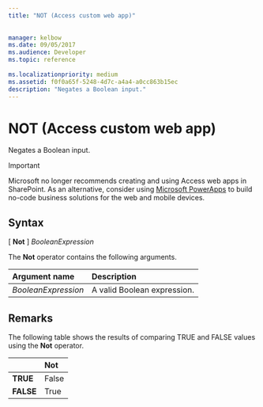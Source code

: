 ```yaml
---
title: "NOT (Access custom web app)"
 
 
manager: kelbow
ms.date: 09/05/2017
ms.audience: Developer
ms.topic: reference
  
ms.localizationpriority: medium
ms.assetid: f0f0a65f-5248-4d7c-a4a4-a0cc863b15ec
description: "Negates a Boolean input."
---
```


# NOT (Access custom web app)

Negates a Boolean input.
  
> [!IMPORTANT]
> Microsoft no longer recommends creating and using Access web apps in SharePoint. As an alternative, consider using [Microsoft PowerApps](https://powerapps.microsoft.com/en-us/) to build no-code business solutions for the web and mobile devices. 
  
## Syntax

[ **Not** ]  *BooleanExpression* 
  
The **Not** operator contains the following arguments. 
  
|**Argument name**|**Description**|
|:-----|:-----|
| *BooleanExpression*  <br/> |A valid Boolean expression.  <br/> |
   
## Remarks

The following table shows the results of comparing TRUE and FALSE values using the **Not** operator. 
  
||**Not**|
|:-----|:-----|
|**TRUE** <br/> |False  <br/> |
|**FALSE** <br/> |True  <br/> |
   


